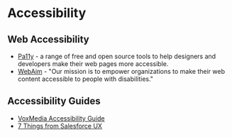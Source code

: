 # Accessibility

## Web Accessibility

- [Pa11y](https://pa11y.org/) - a range of free and open source tools to help designers and developers make their web pages more accessible.
- [WebAim](https://webaim.org/) - "Our mission is to empower organizations to make their web content accessible to people with disabilities."

## Accessibility Guides

- [VoxMedia Accessibility Guide](http://accessibility.voxmedia.com/)
- [7 Things from Salesforce UX](https://medium.com/salesforce-ux/7-things-every-designer-needs-to-know-about-accessibility-64f105f0881b#.n2hwslspv)
